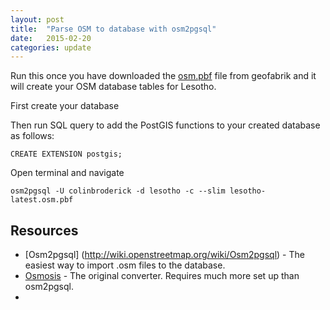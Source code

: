 ```yaml
---
layout: post
title:  "Parse OSM to database with osm2pgsql"
date:   2015-02-20
categories: update
---
```

Run this once you have downloaded the [osm.pbf](http://download.geofabrik.de/africa/lesotho-latest.osm.pbf) file from geofabrik and it will create your OSM database tables for Lesotho.

First create your database

Then run SQL query to add the PostGIS functions to your created database as follows:

	CREATE EXTENSION postgis;

Open terminal and navigate 

	osm2pgsql -U colinbroderick -d lesotho -c --slim lesotho-latest.osm.pbf


## Resources
- [Osm2pgsql] (http://wiki.openstreetmap.org/wiki/Osm2pgsql) - The easiest way to import .osm files to the database.
- [Osmosis](http://wiki.openstreetmap.org/wiki/Osmosis) - The original converter. Requires much more set up than osm2pgsql.
- 
